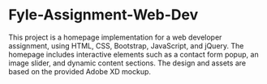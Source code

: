 # Fyle-Assignment-Web-Dev
This project is a homepage implementation for a web developer assignment, using HTML, CSS, Bootstrap, JavaScript, and jQuery. The homepage includes interactive elements such as a contact form popup, an image slider, and dynamic content sections. The design and assets are based on the provided Adobe XD mockup.
